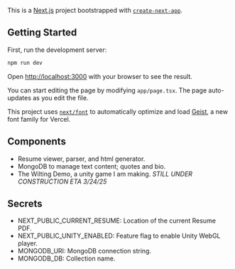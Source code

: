 This is a [Next.js](https://nextjs.org) project bootstrapped with [`create-next-app`](https://nextjs.org/docs/app/api-reference/cli/create-next-app).

## Getting Started

First, run the development server:

```bash
npm run dev
```

Open [http://localhost:3000](http://localhost:3000) with your browser to see the result.

You can start editing the page by modifying `app/page.tsx`. The page auto-updates as you edit the file.

This project uses [`next/font`](https://nextjs.org/docs/app/building-your-application/optimizing/fonts) to automatically optimize and load [Geist](https://vercel.com/font), a new font family for Vercel.

## Components

- Resume viewer, parser, and html generator.
- MongoDB to manage text content; quotes and bio.
- The Wilting Demo, a unity game I am making. _STILL UNDER CONSTRUCTION ETA 3/24/25_

## Secrets

- NEXT_PUBLIC_CURRENT_RESUME: Location of the current Resume PDF.
- NEXT_PUBLIC_UNITY_ENABLED: Feature flag to enable Unity WebGL player.
- MONGODB_URI: MongoDB connection string.
- MONGODB_DB: Collection name.
